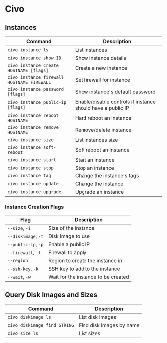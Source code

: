 # Civo

## Instances

| Command | Description |
| --- | --- |
| `civo instance ls` | List instances |
| `civo instance show ID` | Show instance details |
| `civo instance create HOSTNAME [flags]` | Create a new instance |
| `civo instance firewall HOSTNAME FIREWALL` | Set firewall for instance |
| `civo instance password [flags]` | Show instance's default password |
| `civo instance public-ip [flags]` | Enable/disable controls if instance should have a public IP |
| `civo instance reboot HOSTNAME` | Hard reboot an instance |
| `civo instance remove HOSTNAME` | Remove/delete instance |
| `civo instance size` | List instances size |
| `civo instance soft-reboot` | Soft reboot an instance |
| `civo instance start` | Start an instance |
| `civo instance stop` | Stop an instance |
| `civo instance tag` | Change the instance's tags |
| `civo instance update` | Change the instance |
| `civo instance upgrade` | Upgrade an instance |

### Instance Creation Flags

| Flag | Description |
| --- | --- |
| `--size`, `-i` | Size of the instance |
| `--diskimage`, `-t` | Disk image to use |
| `--public-ip`, `-p` | Enable a public IP |
| `--firewall`, `-l` | Firewall to apply |
| `--region` | Region to create the instance in |
| `--ssh-key`, `-k` | SSH key to add to the instance |
| `--wait`, `-w` | Wait for the instance to be created |

## Query Disk Images and Sizes

| Command | Description |
| --- | --- |
| `civo diskimage ls` | List disk images |
| `civo diskimage find STRING` | Find disk images by name |
| `civo size ls` | List sizes |
